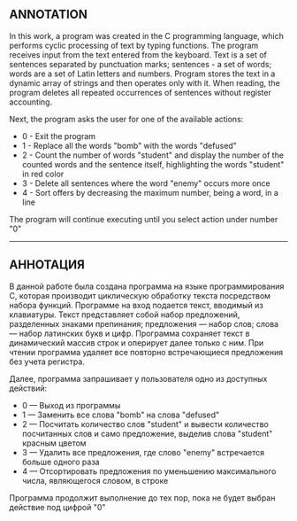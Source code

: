 ## ANNOTATION

  In this work, a program was created in the C programming language, which performs cyclic processing of text by typing functions. The program receives input from the text entered from the keyboard. Text is a set of sentences separated by punctuation marks; sentences - a set of words; words are a set of Latin letters and numbers. Program stores the text in a dynamic array of strings and then operates only with it. When reading, the program deletes all repeated occurrences of sentences without
register accounting.

  Next, the program asks the user for one of the available
actions:

- 0 - Exit the program
- 1 - Replace all the words "bomb" with the words "defused"
- 2 - Count the number of words "student" and display the number of the counted words and the sentence itself, highlighting the words "student" in red color
- 3 - Delete all sentences where the word "enemy" occurs more once
- 4 - Sort offers by decreasing the maximum number, being a word, in a line

The program will continue executing until you select
action under number "0" 


---

## АННОТАЦИЯ

В данной работе была создана программа на языке программирования С, которая производит циклическую обработку текста посредством набора функций. Программе на вход подается текст, вводимый из клавиатуры. Текст представляет собой набор предложений, разделенных знаками препинания; предложения — набор слов; слова — набор латинских букв и цифр. Программа сохраняет текст в динамический массив строк и оперирует далее только с ним. При чтении программа удаляет все повторно встречающиеся предложения без учета регистра.

Далее, программа запрашивает у пользователя одно из доступных действий:

- 0 — Выход из программы
- 1 — Заменить все слова "bomb" на слова "defused"
- 2 — Посчитать количество слов "student" и вывести количество посчитанных слов и само предложение, выделив слова "student" красным цветом
- 3 — Удалить все предложения, где слово "enemy" встречается больше одного раза
- 4 — Отсортировать предложения по уменьшению максимального числа, являющегося словом, в строке

Программа продолжит выполнение до тех пор, пока не будет выбран действие под цифрой "0"
